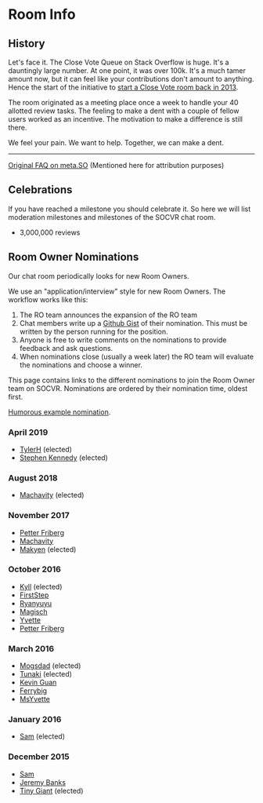 # Room Info

## History

Let's face it. The Close Vote Queue on Stack Overflow is huge. It's a dauntingly large number. At one point, it was over 100k. It's a much tamer amount now, but it can feel like your contributions don't amount to anything. Hence the start of the
initiative to [start a Close Vote room back in 2013](http://meta.stackoverflow.com/a/251956).

The room originated as a meeting place once a week to handle your 40 allotted review tasks. The feeling to make a dent with a couple of fellow users worked as an incentive. The motivation to make a difference is still there.

We feel your pain. We want to help. Together, we can make a dent.

----

[Original FAQ on meta.SO](http://meta.stackoverflow.com/q/251955/3933332) (Mentioned here for attribution purposes) 

## Celebrations

If you have reached a milestone you should celebrate it. So here we will list moderation milestones and milestones of the SOCVR chat room.


 - 3,000,000 reviews

## Room Owner Nominations

Our chat room periodically looks for new Room Owners.

We use an "application/interview" style for new Room Owners. The workflow works like this:

1. The RO team announces the expansion of the RO team
2. Chat members write up a [Github Gist](https://gist.github.com/) of their nomination. This must be written by the person running for the position.
3. Anyone is free to write comments on the nominations to provide feedback and ask questions.
4. When nominations close (usually a week later) the RO team will evaluate the nominations and choose a winner.

This page contains links to the different nominations to join the Room Owner team on SOCVR. Nominations are ordered by their nomination time, oldest first.

[Humorous example nomination](https://gist.github.com/CloseyV1/bfc36ae0c8e58153b067).

### April 2019
- [TylerH](https://gist.github.com/Tyler-H/3835541aa664f739c9b1c030729f0d12) (elected)
- [Stephen Kennedy](https://gist.github.com/kingboyk/6a2286f188d71e6102ab519e76d4fd26) (elected)

### August 2018
- [Machavity](https://gist.github.com/machavity/90be270bc1d154d4b1d5cd9cd08d5747) (elected)

### November 2017
- [Petter Friberg](https://gist.github.com/jdd-software/5f6e6dc8f1e4a17c537945c684c62221)
- [Machavity](https://gist.github.com/machavity/ea0cf9346eb20ee37305dd86f8e8ce23)
- [Makyen](https://gist.github.com/makyen/1aba029d8cc493de300ff293d77d5bf2) (elected)

### October 2016
- [Kyll](https://gist.github.com/Aralun/b9dc9e32c02ab26ffeae806a276d1276) (elected)
- [FirstStep](https://gist.github.com/KhalilLTU/d1d76d0a8c91b46397883d1b4a3b4f94)
- [Ryanyuyu](https://gist.github.com/ryanyuyu/d97ac3f0271763daf7c988bc331a7954)
- [Magisch](https://gist.github.com/magisch/fb524864f23dcfb8fe6910e92bb7a8db)
- [Yvette](https://gist.github.com/yvettec/6ea301bbad3eb2e85d909e9db4ecc768)
- [Petter Friberg](https://gist.github.com/jdd-software/f55537155b95a3d0695fde767c0ef669)

### March 2016
- [Mogsdad](https://gist.github.com/mogsdad/c22cbb03cb7de02838cb) (elected)
- [Tunaki](https://gist.github.com/Tunaki/d9e140f6ef7c64997ead) (elected)
- [Kevin Guan](https://gist.github.com/K-Guan/d5b3b26b708a9ad94c35)
- [Ferrybig](https://gist.github.com/ferrybig/f54a1f66f02924f54b0e)
- [MsYvette](https://gist.github.com/yvettec/dc2e0f5882b8500e212b)

### January 2016
- [Sam](https://gist.github.com/ArcticEcho/117b70de67dadd532980) (elected)


### December 2015

- [Sam](https://gist.github.com/ArcticEcho/b5f51feff9ce4567e0dd)  
- [Jeremy Banks](https://gist.github.com/anonymous/9a970ee7e22b3f62beb1)
- [Tiny Giant](https://gist.github.com/Tiny-Giant/43b6bf1e2660bfd9de25) (elected)

<!-- put bullet point entries here in the form:

- [Person Name](link to gist)
  
-->
